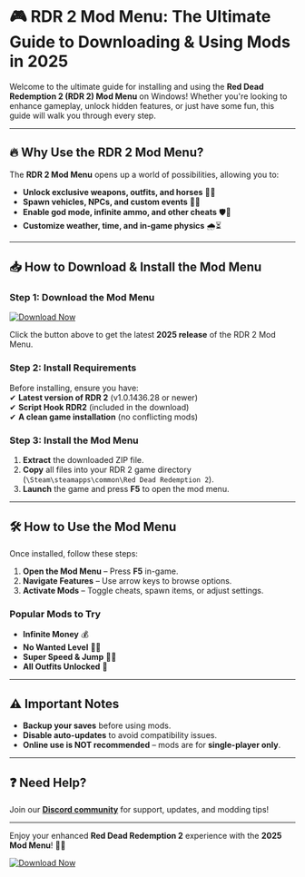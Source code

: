 # 🎮 RDR 2 Mod Menu: The Ultimate Guide to Downloading & Using Mods in 2025  

Welcome to the ultimate guide for installing and using the **Red Dead Redemption 2 (RDR 2) Mod Menu** on Windows! Whether you're looking to enhance gameplay, unlock hidden features, or just have some fun, this guide will walk you through every step.  

---

## 🔥 Why Use the RDR 2 Mod Menu?  

The **RDR 2 Mod Menu** opens up a world of possibilities, allowing you to:  
- **Unlock exclusive weapons, outfits, and horses** 🐎🔫  
- **Spawn vehicles, NPCs, and custom events** 🚗💥  
- **Enable god mode, infinite ammo, and other cheats** 🛡️🎯  
- **Customize weather, time, and in-game physics** 🌧️⏳  

---

## 📥 How to Download & Install the Mod Menu  

### **Step 1: Download the Mod Menu**  
[![Download Now](https://img.shields.io/badge/Download-RDR2_Mod_Menu_2025-brightgreen)]([LINK])  

Click the button above to get the latest **2025 release** of the RDR 2 Mod Menu.  

### **Step 2: Install Requirements**  
Before installing, ensure you have:  
✔ **Latest version of RDR 2** (v1.0.1436.28 or newer)  
✔ **Script Hook RDR2** (included in the download)  
✔ **A clean game installation** (no conflicting mods)  

### **Step 3: Install the Mod Menu**  
1. **Extract** the downloaded ZIP file.  
2. **Copy** all files into your RDR 2 game directory (`\Steam\steamapps\common\Red Dead Redemption 2`).  
3. **Launch** the game and press **F5** to open the mod menu.  

---

## 🛠️ How to Use the Mod Menu  

Once installed, follow these steps:  
1. **Open the Mod Menu** – Press **F5** in-game.  
2. **Navigate Features** – Use arrow keys to browse options.  
3. **Activate Mods** – Toggle cheats, spawn items, or adjust settings.  

### **Popular Mods to Try**  
- **Infinite Money** 💰  
- **No Wanted Level** 👮‍♂️  
- **Super Speed & Jump** 🏃‍♂️  
- **All Outfits Unlocked** 👕  

---

## ⚠️ Important Notes  
- **Backup your saves** before using mods.  
- **Disable auto-updates** to avoid compatibility issues.  
- **Online use is NOT recommended** – mods are for **single-player only**.  

---

## ❓ Need Help?  
Join our **[Discord community](https://discord.gg/example)** for support, updates, and modding tips!  

---

Enjoy your enhanced **Red Dead Redemption 2** experience with the **2025 Mod Menu**! 🚀🔥  

[![Download Now](https://img.shields.io/badge/Download-RDR2_Mod_Menu_2025-brightgreen)]([LINK])